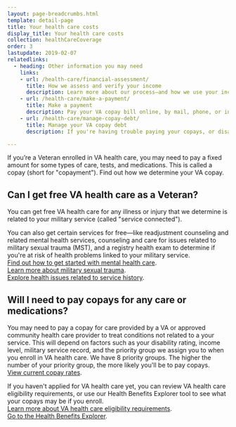 ```yaml
---
layout: page-breadcrumbs.html
template: detail-page
title: Your health care costs
display_title: Your health care costs
collection: healthCareCoverage
order: 3
lastupdate: 2019-02-07
relatedlinks:
  - heading: Other information you may need
    links:
    - url: /health-care/financial-assessment/
      title: How we assess and verify your income
      description: Learn more about our process—and how we use your income information to help determine whether you'll pay copays.
    - url: /health-care/make-a-payment/
      title: Make a payment
      description: Pay your VA copay bill online, by mail, phone, or in person.
    - url: /health-care/manage-copay-debt/
      title: Manage your VA copay debt
      description: If you're having trouble paying your copays, or disagree with the charges, find out how we can help you manage your debt.

---
```


<div class="va-introtext">

If you’re a Veteran enrolled in VA health care, you may need to pay a fixed amount for some types of care, tests, and medications. This is called a copay (short for "copayment"). Find out how we determine your VA copay.
</div>

<div itemscope itemtype="http://schema.org/Question">
<h2 itemprop="name">Can I get free VA health care as a Veteran?</h2>
<div itemprop="acceptedAnswer" itemscope itemtype="http://schema.org/Answer">
<div itemprop="text">

You can get free VA health care for any illness or injury that we determine is related to your military service (called "service connected"). <br>

You can also get certain services for free—like readjustment counseling and related mental health services, counseling and care for issues related to military sexual trauma (MST), and a registry health exam to determine if you're at risk of health problems linked to your military service.<br>
[Find out how to get started with mental health care](/health-care/health-needs-conditions/mental-health/). <br>
[Learn more about military sexual trauma](/health-care/health-needs-conditions/military-sexual-trauma/). <br>
[Explore health issues related to service history](/health-care/health-needs-conditions/health-issues-related-to-service-era/).

</div>
</div>
</div>

<div itemscope itemtype="http://schema.org/Question">
<h2 itemprop="name">Will I need to pay copays for any care or medications?</h2>
<div itemprop="acceptedAnswer" itemscope itemtype="http://schema.org/Answer">
<div itemprop="text">

You may need to pay a copay for care provided by a VA or approved community health care provider to treat conditions not related to a your service. This will depend on factors such as your disability rating, income level, military service record, and the priority group we assign you to when you enroll in VA health care. We have 8 priority groups. The higher the number of your priority group, the more likely you'll be to pay copays.<br>
[View current copay rates](#rates).

If you haven't applied for VA health care yet, you can review VA health care eligibility requirements, or use our Health Benefits Explorer tool to see what your copays may be if you enroll. <br>
[Learn more about VA health care eligibility requirements](/health-care/eligibility/).<br>
[Go to the Health Benefits Explorer]( http://hbexplorer.vacloud.us/).

</div>
</div>
</div>

